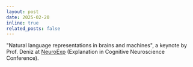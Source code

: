 ```yaml
---
layout: post
date: 2025-02-20
inline: true
related_posts: false
---
```


"Natural language representations in brains and machines", a keynote by Prof. Deniz at <a href="https://neuroexp2025.sciencesconf.org/" target="_blank" rel="noopener noreferrer">NeuroExp</a> (Explanation in Cognitive Neuroscience Conference).
